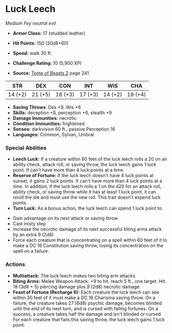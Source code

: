 # Luck Leech

*Medium* *Fey* *neutral evil*

- **Armor Class:** 17 (studded leather)
- **Hit Points:** 150 (20d8+60)
- **Speed:** walk 30 ft.

- **Challenge Rating:** 10 (5,900 XP)
- **Source:** [Tome of Beasts 2](https://koboldpress.com/kpstore/product/tome-of-beasts-2-for-5th-edition) page 241

| STR | DEX | CON | INT | WIS | CHA |
| --- | --- | --- | --- | --- | --- |
| 14 (+2) | 21 (+5) | 16 (+3) | 17 (+3) | 14 (+2) | 19 (+4) |

- **Saving Throws**: Dex +9, Wis +6
- **Skills:** deception +8, perception +6, stealth +9
- **Damage Immunities:** necrotic
- **Condition Immunities:** frightened
- **Senses:** darkvision 60 ft., passive Perception 16
- **Languages:** Common, Sylvan, Umbral

### Special Abilities

- **Leech Luck:** If a creature within 60 feet of the luck leech rolls a 20 on an ability check, attack roll, or saving throw, the luck leech gains 1 luck point. It can't have more than 4 luck points at a time.
- **Reserve of Fortune:** If the luck leech doesn't have 4 luck points at sunset, it gains 2 luck points. It can't have more than 4 luck points at a time. In addition, if the luck leech rolls a 1 on the d20 for an attack roll, ability check, or saving throw while it has at least 1 luck point, it can reroll the die and must use the new roll. This trait doesn't expend luck points.
- **Turn Luck:** As a bonus action, the luck leech can spend 1 luck point to: 
* Gain advantage on its next attack or saving throw 
* Cast misty step
* Increase the necrotic damage of its next successful biting arms attack by an extra 9 (2d8) 
* Force each creature that is concentrating on a spell within 60 feet of it to make a DC 16 Constitution saving throw, losing its concentration on the spell on a failure.

### Actions

- **Multiattack:** The luck leech makes two biting arm attacks.
- **Biting Arms:** Melee Weapon Attack: +9 to hit, reach 5 ft., one target. Hit: 18 (3d8 + 5) piercing damage plus 9 (2d8) necrotic damage.
- **Feast of Fortune (Recharge 6):** Each creature the luck leech can see within 30 feet of it must make a DC 16 Charisma saving throw. On a failure, the creature takes 27 (6d8) psychic damage, becomes blinded until the end of its next turn, and is cursed with falling fortunes. On a success, a creature takes half the damage and isn't blinded or cursed. For each creature that fails this saving throw, the luck leech gains 1 luck point.



